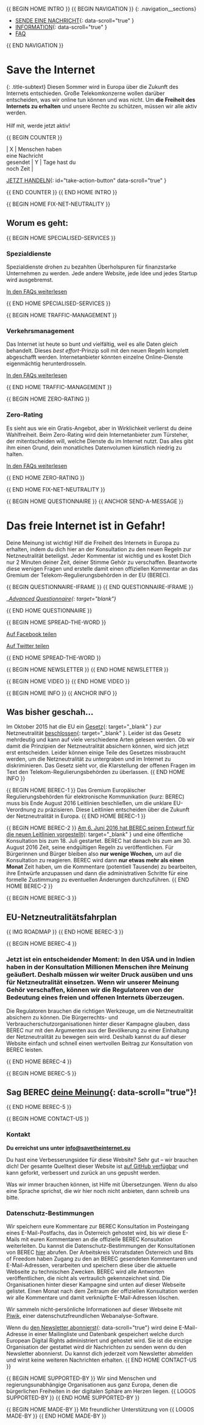 {{ BEGIN HOME INTRO }}
{{ BEGIN NAVIGATION }}
{: .navigation__sections}
- [SENDE EINE NACHRICHT](#send-a-message){: data-scroll="true" }
- [INFORMATION](#info){: data-scroll="true" }
- [FAQ](faq)

{{ END NAVIGATION }}

# Save the Internet

{: .title-subtext}
Diesen Sommer wird in Europa über die Zukunft des Internets entschieden. Große Telekomkonzerne wollen darüber entscheiden, was wir online tun können und was nicht. Um __die Freiheit des Internets zu erhalten__ und unsere Rechte zu schützen, müssen wir alle aktiv werden. 
<br><br>
Hilf mit, werde jetzt aktiv!

{{ BEGIN COUNTER }}

| X | Menschen haben <br> eine Nachricht <br> gesendet | Y | Tage hast du <br> noch Zeit |

[JETZT HANDELN](#send-a-message){: id="take-action-button" data-scroll="true" }

{{ END COUNTER }}
{{ END HOME INTRO }}

{{ BEGIN HOME FIX-NET-NEUTRALITY }}

## Worum es geht:

{{ BEGIN HOME SPECIALISED-SERVICES }}

### Spezialdienste

Spezialdienste drohen zu bezahlten Überholspuren für finanzstarke Unternehmen zu werden. Jede andere Website, jede Idee und jedes Startup wird ausgebremst.

[In den FAQs weiterlesen](faq/#what-are-specialised-services)

{{ END HOME SPECIALISED-SERVICES }}

{{ BEGIN HOME TRAFFIC-MANAGEMENT }}

### Verkehrsmanagement

Das Internet ist heute so bunt und vielfältig, weil es alle Daten gleich behandelt. Dieses *best effort*-Prinzip soll mit den neuen Regeln komplett abgeschafft werden. Internetanbieter könnten einzelne Online-Dienste eigenmächtig herunterdrosseln.

[In den FAQs weiterlesen](faq/#what-is-traffic-management)

{{ END HOME TRAFFIC-MANAGEMENT }}

{{ BEGIN HOME ZERO-RATING }}

### Zero-Rating

Es sieht aus wie ein Gratis-Angebot, aber in Wirklichkeit verlierst du deine Wahlfreiheit. Beim Zero-Rating wird dein Internetanbieter zum Türsteher, der mitentscheiden will, welche Dienste du im Internet nutzt. Das alles gibt ihm einen Grund, dein monatliches Datenvolumen künstlich niedrig zu halten. 

[In den FAQs weiterlesen](faq/#what-is-zero-rating)

{{ END HOME ZERO-RATING }}

{{ END HOME FIX-NET-NEUTRALITY }}


{{ BEGIN HOME QUESTIONNAIRE }}
{{ ANCHOR SEND-A-MESSAGE }}

# Das freie Internet ist in Gefahr! 

Deine Meinung ist wichtig! Hilf die Freiheit des Internets in Europa zu erhalten, indem du dich hier an der Konsultation zu den neuen Regeln zur Netzneutralität beteiligst. Jeder Kommentar ist wichtig und es kostet Dich nur 2 Minuten deiner Zeit, deiner Stimme Gehör zu verschaffen. Beantworte diese wenigen Fragen und erstelle damit einen offiziellen Kommentar an das Gremium der Telekom-Regulierungsbehörden in der EU (BEREC).

{{ BEGIN QUESTIONNAIRE-IFRAME }}
{{ END QUESTIONNAIRE-IFRAME }}

__[Advanced Questionnaire](https://consultation.savetheinternet.eu/advanced/){: target="_blank"}__

{{ END HOME QUESTIONNAIRE }}

{{ BEGIN HOME SPREAD-THE-WORD }}

[Auf Facebook teilen](http://www.facebook.com/sharer/sharer.php?s=100&p%5Burl%5D=http://www.savetheinternet.eu/&p%5Bimages%5D%5B0%5D=http://www.savetheinternet.eu/img/thumbnail.png&p%5Btitle%5D=Hilf%20mit%2C%20das%20Internet%20zu%20retten&p%5Bsummary%5D=Deine%20Freiheiten%20online%20werden%20durch%20eine%20EU-Verordnung%20bedroht.%20Der%20Kampf%20f%C3%BCr%20ein%20offenes%20Internet%20beginnt%20jetzt%20in%20Br%C3%BCssel.)

[Auf Twitter teilen](https://twitter.com/intent/tweet?text=Hilf%20mit%2C%20das%20Internet%20zu%20retten.%20Fordere%20deine%20Regulierer%20auf%2C%20Netzneutralit%C3%A4t%20zu%20sch%C3%BCtzen.%0Ahttps%3A%2F%2Fwww.savetheinternet.eu%2Fde%20%23SaveTheInternet%20pls%20RT)

{{ END HOME SPREAD-THE-WORD }}

{{ BEGIN HOME NEWSLETTER }}
{{ END HOME NEWSLETTER }}

{{ BEGIN HOME VIDEO }}
{{ END HOME VIDEO }}

{{ BEGIN HOME INFO }}
{{ ANCHOR INFO }}
## Was bisher geschah…

Im Oktober 2015 hat die EU ein [Gesetz](http://eur-lex.europa.eu/legal-content/DE/TXT/?uri=CELEX:32015R2120){: target="_blank" } zur Netzneutralität [beschlossen](https://netzpolitik.org/2016/netzneutralitaet-wie-es-jetzt-weiter-geht/){: target="_blank" }. Leider ist das Gesetz mehrdeutig und kann auf viele verschiedene Arten gelesen werden. Ob wir damit die Prinzipien der Netzneutralität absichern können, wird sich jetzt erst entscheiden. Leider können einige Teile des Gesetzes missbraucht werden, um die Netzneutralität zu untergraben und im Internet zu diskriminieren. Das Gesetz sieht vor, die Klarstellung der offenen Fragen im Text den Telekom-Regulierungsbehörden zu überlassen.
{{ END HOME INFO }}


{{ BEGIN HOME BEREC-1 }}
Das Gremium Europäischer Regulierungsbehörden für elektronische Kommunikation (kurz: BEREC) muss bis Ende August 2016 Leitlinien beschließen, um die unklare EU-Verordnung zu präzisieren. Diese Leitlinien entscheiden über die Zukunft der Netzneutralität in Europa.
{{ END HOME BEREC-1 }}

{{ BEGIN HOME BEREC-2 }}
[Am 6. Juni 2016 hat BEREC seinen Entwurf für die neuen Leitlinien vorgestellt](https://netzpolitik.org/2016/eu-leitlinien-zur-netzneutralitaet-the-good-the-bad-and-the-ugly/){: target="_blank" } und eine öffentliche Konsultation bis zum 18. Juli gestartet. BEREC hat danach bis zum am 30. August 2016 Zeit, seine endgültigen Regeln zu veröffentlichen. Für Bürgerinnen und Bürger bleiben also __nur wenige Wochen,__ um auf die Konsultation zu reagieren. BEREC wird dann __nur etwas mehr als einen Monat__ Zeit haben, um die Kommentare (potentiell Tausende) zu bearbeiten, ihre Entwürfe anzupassen und dann die administrativen Schritte für eine formelle Zustimmung zu eventuellen Änderungen durchzuführen.
{{ END HOME BEREC-2 }}

{{ BEGIN HOME BEREC-3 }}
## EU-Netzneutralitätsfahrplan
{{ IMG ROADMAP }}
{{ END HOME BEREC-3 }}

{{ BEGIN HOME BEREC-4 }}
### __Jetzt ist ein entscheidender Moment__: In den USA und in Indien haben in der Konsultation Millionen Menschen ihre Meinung geäußert. Deshalb müssen wir weiter Druck ausüben und uns für Netzneutralität einsetzen. Wenn wir unserer Meinung Gehör verschaffen, können wir die Regulatoren von der Bedeutung eines freien und offenen Internets überzeugen.

Die Regulatoren brauchen die richtigen Werkzeuge, um die Netzneutralität absichern zu können. Die Bürgerrechts- und Verbraucherschutzorganisationen hinter dieser Kampagne glauben, dass BEREC nur mit den Argumenten aus der Bevölkerung zu einer Einhaltung der Netzneutralität zu bewegen sein wird. Deshalb kannst du auf dieser Website einfach und schnell einen wertvollen Beitrag zur Konsultation von BEREC leisten.

{{ END HOME BEREC-4 }}

{{ BEGIN HOME BEREC-5 }}
## Sag BEREC [deine Meinung](#send-a-message){: data-scroll="true"}!
{{ END HOME BEREC-5 }}

{{ BEGIN HOME CONTACT-US }}
### Kontakt

__Du erreichst uns unter [info@savetheinternet.eu](mailto:info@savetheinternet.eu)__

Du hast eine Verbesserungsidee für diese Website? Sehr gut – wir brauchen dich! Der gesamte Quelltext dieser Website ist [auf GitHub verfügbar](https://github.com/Netzfreiheit/STI-UI) und kann geforkt, verbessert und zurück an uns gepusht werden.

Was wir immer brauchen können, ist Hilfe mit Übersetzungen. Wenn du also eine Sprache sprichst, die wir hier noch nicht anbieten, dann schreib uns bitte.

### Datenschutz-Bestimmungen

Wir speichern eure Kommentare zur BEREC Konsultation im Posteingang eines E-Mail-Postfachs, das in Österreich gehostet wird, bis wir diese E-Mails mit euren Kommentaren an die offizielle BEREC Konsultation weiterleiten. Du kannst die Datenschutz-Bestimmungen der Konsultationen von BEREC [hier](http://berec.europa.eu/eng/document_register/subject_matter/berec_office/download/0/4615-privacy-statement-berec-office-policy-do_0.pdf) abrufen. Der Arbeitskreis Vorratsdaten Österreich und Bits of Freedom haben Zugang zu den an BEREC gesendeten Kommentaren und E-Mail-Adressen, verarbeiten und speichern diese über die aktuelle Webseite zu technischen Zwecken. BEREC wird alle Antworten veröffentlichen, die nicht als vertraulich gekennzeichnet sind. Die Organisationen hinter dieser Kampagne sind unten auf dieser Webseite gelistet. Einen Monat nach dem Zeitraum der offiziellen Konsultation werden wir alle Kommentare und damit verknüpfte E-Mail-Adressen löschen.

Wir sammeln nicht-persönliche Informationen auf dieser Webseite mit [Piwik](https://piwik.org/), einer datenschutzfreundlichen Webanalyse-Software.

Wenn du [den Newsletter abonnierst](#subscribe-to-newsletter){: data-scroll="true"} wird deine E-Mail-Adresse in einer Mailingliste und Datenbank gespeichert welche durch European Digital Rights administriert und gehostet wird. Sie ist die einzige Organisation der gestattet wird dir Nachrichten zu senden wenn du den Newsletter abonnierst. Du kannst dich jederzeit vom Newsletter abmelden und wirst keine weiteren Nachrichten erhalten.
{{ END HOME CONTACT-US }}

{{ BEGIN HOME SUPPORTED-BY }}
Wir sind Menschen und regierungsunabhängige Organisationen aus ganz Europa, denen die bürgerlichen Freiheiten in der digitalen Sphäre am Herzen liegen.
{{ LOGOS SUPPORTED-BY }}
{{ END HOME SUPPORTED-BY }}

{{ BEGIN HOME MADE-BY }}
Mit freundlicher Unterstützung von
{{ LOGOS MADE-BY }}
{{ END HOME MADE-BY }}
